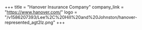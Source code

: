 +++
title = "Hanover Insurance Company"
company_link = "https://www.hanover.com/"
logo = "/v1586207393/Lee%2C%20Hill%20and%20Johnston/hanover-represented_agt2lz.png"
+++